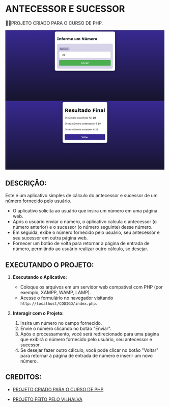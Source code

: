 # ANTECESSOR E SUCESSOR
👨‍🏫PROJETO CRIADO PARA O CURSO DE PHP.

<img src="./IMAGENS/FOTO_1.png" align="center" width="500"> <br>
<img src="./IMAGENS/FOTO_2.png" align="center" width="500"> <br>

## DESCRIÇÃO:
Este é um aplicativo simples de cálculo do antecessor e sucessor de um número fornecido pelo usuário.

- O aplicativo solicita ao usuário que insira um número em uma página web.
- Após o usuário enviar o número, o aplicativo calcula o antecessor (o número anterior) e o sucessor (o número seguinte) desse número.
- Em seguida, exibe o número fornecido pelo usuário, seu antecessor e seu sucessor em outra página web.
- Fornecer um botão de volta para retornar à página de entrada de número, permitindo ao usuário realizar outro cálculo, se desejar.

## EXECUTANDO O PROJETO:
1. **Executando o Aplicativo:**
   - Coloque os arquivos em um servidor web compatível com PHP (por exemplo, XAMPP, WAMP, LAMP).
   - Acesse o formulário no navegador visitando `http://localhost/CODIGO/index.php`.

2. **Interagir com o Projeto:**
   1. Insira um número no campo fornecido.
   2. Envie o número clicando no botão "Enviar".
   3. Após o processamento, você será redirecionado para uma página que exibirá o número fornecido pelo usuário, seu antecessor e sucessor.
   4. Se desejar fazer outro cálculo, você pode clicar no botão "Voltar" para retornar à página de entrada de número e inserir um novo número.
   
## CREDITOS:
* [PROJETO CRIADO PARA O CURSO DE PHP](https://github.com/VILHALVA/CURSO-DE-PHP)
- [PROJETO FEITO PELO VILHALVA](https://github.com/VILHALVA)






